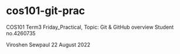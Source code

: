 # cos101-git-prac
COS101 Term3 Friday_Practical, Topic: Git &amp; GitHub overview
Student no.4260735

Viroshen Sewpaul
22 August 2022